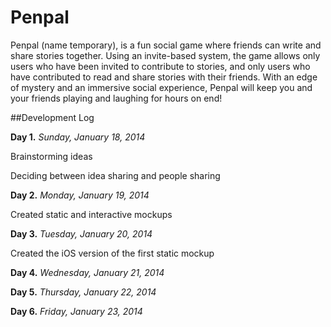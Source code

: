 # Penpal

Penpal (name temporary), is a fun social game where friends can write and share stories together. Using an invite-based system, the game allows only users who have been invited to contribute to stories, and only users who have contributed to read and share stories with their friends. With an edge of mystery and an immersive social experience, Penpal will keep you and your friends playing and laughing for hours on end!

##Development Log

**Day 1.** *Sunday, January 18, 2014*

Brainstorming ideas

Deciding between idea sharing and people sharing 

**Day 2.** *Monday, January 19, 2014*

Created static and interactive mockups

**Day 3.** *Tuesday, January 20, 2014*

Created the iOS version of the first static mockup

**Day 4.** *Wednesday, January 21, 2014*

**Day 5.** *Thursday, January 22, 2014*

**Day 6.** *Friday, January 23, 2014*
